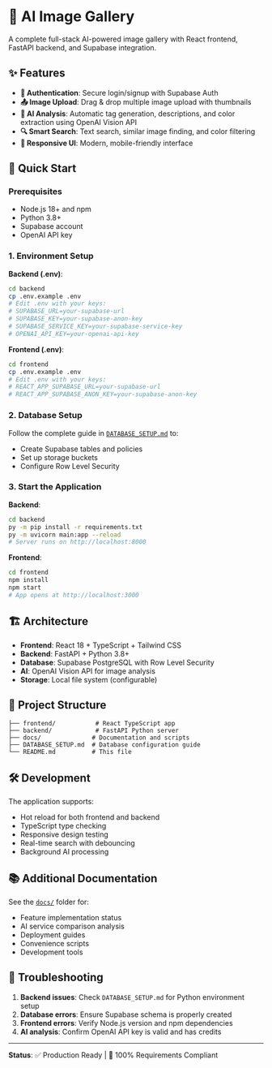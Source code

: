 # 🎨 AI Image Gallery

A complete full-stack AI-powered image gallery with React frontend, FastAPI backend, and Supabase integration.

## ✨ Features

- **🔐 Authentication**: Secure login/signup with Supabase Auth
- **📤 Image Upload**: Drag & drop multiple image upload with thumbnails
- **🤖 AI Analysis**: Automatic tag generation, descriptions, and color extraction using OpenAI Vision API
- **🔍 Smart Search**: Text search, similar image finding, and color filtering
- **📱 Responsive UI**: Modern, mobile-friendly interface

## 🚀 Quick Start

### Prerequisites

- Node.js 18+ and npm
- Python 3.8+
- Supabase account
- OpenAI API key

### 1. Environment Setup

**Backend (.env)**:

```bash
cd backend
cp .env.example .env
# Edit .env with your keys:
# SUPABASE_URL=your-supabase-url
# SUPABASE_KEY=your-supabase-anon-key
# SUPABASE_SERVICE_KEY=your-supabase-service-key
# OPENAI_API_KEY=your-openai-api-key
```

**Frontend (.env)**:

```bash
cd frontend
cp .env.example .env
# Edit .env with your keys:
# REACT_APP_SUPABASE_URL=your-supabase-url
# REACT_APP_SUPABASE_ANON_KEY=your-supabase-anon-key
```

### 2. Database Setup

Follow the complete guide in [`DATABASE_SETUP.md`](DATABASE_SETUP.md) to:

- Create Supabase tables and policies
- Set up storage buckets
- Configure Row Level Security

### 3. Start the Application

**Backend**:

```bash
cd backend
py -m pip install -r requirements.txt
py -m uvicorn main:app --reload
# Server runs on http://localhost:8000
```

**Frontend**:

```bash
cd frontend
npm install
npm start
# App opens at http://localhost:3000
```

## 🏗️ Architecture

- **Frontend**: React 18 + TypeScript + Tailwind CSS
- **Backend**: FastAPI + Python 3.8+
- **Database**: Supabase PostgreSQL with Row Level Security
- **AI**: OpenAI Vision API for image analysis
- **Storage**: Local file system (configurable)

## 📁 Project Structure

```
├── frontend/           # React TypeScript app
├── backend/            # FastAPI Python server
├── docs/              # Documentation and scripts
├── DATABASE_SETUP.md  # Database configuration guide
└── README.md          # This file
```

## 🛠️ Development

The application supports:

- Hot reload for both frontend and backend
- TypeScript type checking
- Responsive design testing
- Real-time search with debouncing
- Background AI processing

## 📚 Additional Documentation

See the [`docs/`](docs/) folder for:

- Feature implementation status
- AI service comparison analysis
- Deployment guides
- Convenience scripts
- Development tools

## 🔧 Troubleshooting

1. **Backend issues**: Check `DATABASE_SETUP.md` for Python environment setup
2. **Database errors**: Ensure Supabase schema is properly created
3. **Frontend errors**: Verify Node.js version and npm dependencies
4. **AI analysis**: Confirm OpenAI API key is valid and has credits

---

**Status**: ✅ Production Ready | 🎯 100% Requirements Compliant
